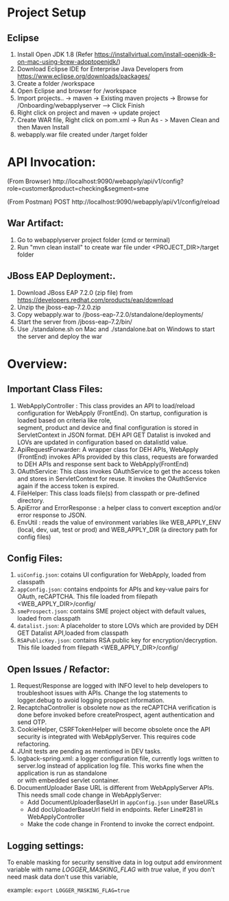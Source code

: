 Project Setup
=====================

Eclipse
-------
1. Install Open JDK 1.8 (Refer https://installvirtual.com/install-openjdk-8-on-mac-using-brew-adoptopenjdk/)
2. Download Eclipse IDE for Enterprise Java Developers from https://www.eclipse.org/downloads/packages/
3. Create a folder /workspace
4. Open Eclipse and browser for /workspace
5. Import projects.. -> maven -> Existing maven projects -> Browse for /Onboarding/webapplyserver --> Click Finish
6. Right click on project and maven -> update project
7. Create WAR file, Right click on pom.xml -> Run As - > Maven Clean and then Maven Install
8. webapply.war file created under /target folder


API Invocation:
===============

(From Browser) http://localhost:9090/webapply/api/v1/config?role=customer&product=checking&segment=sme

(From Postman) POST http://localhost:9090/webapply/api/v1/config/reload

War Artifact:
-------------
1. Go to webapplyserver project folder (cmd or terminal)
2. Run "mvn clean install" to create war file under <PROJECT_DIR>/target folder

JBoss EAP Deployment:.
----------------------
1. Download JBoss EAP 7.2.0 (zip file) from https://developers.redhat.com/products/eap/download
2. Unzip the jboss-eap-7.2.0.zip
3. Copy webapply.war to /jboss-eap-7.2.0/standalone/deployments/
4. Start the server from /jboss-eap-7.2/bin/ 
5. Use ./standalone.sh on Mac and ./standalone.bat on Windows to start the server and deploy the war

Overview:
=========

Important Class Files:
----------------------
1. WebApplyController : This class provides an API to load/reload configuration for WebApply (FrontEnd). On startup, configuration is loaded based on criteria like role,  
   segment, product and device and final configuration is stored in ServletContext in JSON format. DEH API GET Datalist is invoked and LOVs are updated in configuration based on datalistId value.
2. ApiRequestForwarder: A wrapper class for DEH APIs, WebApply (FrontEnd) invokes APIs provided by this class, requests are forwarded to DEH APIs and response sent back to WebApply(FrontEnd)
3. OAuthService: This class invokes OAuthService to get the access token and stores in ServletContext for reuse. It invokes the OAuthService again if the access token is expired.
4. FileHelper: This class loads file(s) from classpath or pre-defined directory.
5. ApiError and ErrorResponse : a helper class to convert exception and/or error response to JSON.
6. EnvUtil : reads the value of environment variables like WEB_APPLY_ENV (local, dev, uat, test or prod) and WEB_APPLY_DIR (a directory path for config files)

Config Files:
-------------
1. `uiConfig.json`: cotains UI configuration for WebApply, loaded from classpath
2. `appConfig.json`: contains endpoints for APIs and key-value pairs for OAuth, reCAPTCHA. This file loaded from filepath <WEB_APPLY_DIR>/config/
3. `smeProspect.json`: contains SME project object with default values, loaded from classpath
4. `datalist.json`: A placeholder to store LOVs which are provided by DEH GET Datalist API,loaded from classpath
5. `RSAPublicKey.json`:  contains RSA public key for encryption/decryption. This file loaded from filepath <WEB_APPLY_DIR>/config/

Open Issues / Refactor:
-----------------------

1. Request/Response are logged with INFO level to help developers to troubleshoot issues with APIs. Change the log statements to logger.debug to avoid logging prospect information.
2. RecaptchaController is obsolete now as the reCAPTCHA verification is done before invoked before createProspect, agent authentication and send OTP.  
3. CookieHelper, CSRFTokenHelper will become obsolete once the API security is integrated with WebApplyServer. This requires code refactoring.
4. JUnit tests are pending as mentioned in DEV tasks.
5. logback-spring.xml: a logger configuration file, currently logs written to server.log instead of application log file. This works fine when the application is run as standalone  
   or with embedded servlet container.
6. DocumentUploader Base URL is different from WebApplyServer APIs. This needs small code change in WebApplyServer:
    * Add DocumentUploaderBaseUrl in `appConfig.json` under BaseURLs
    * Add docUploaderBaseUrl field in endpoints. Refer Line#281 in WebApplyController
    * Make the code change in Frontend to invoke the correct endpoint.

## Logging settings:
To enable masking for security sensitive data in log output add environment variable with name 
_LOGGER_MASKING_FLAG_ with _true_ value, if you don't need mask data don't use this variable,

example: `export LOGGER_MASKING_FLAG=true`
